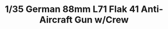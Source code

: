 ---
layout: product
title: "1/35 German 88mm L71 Flak 41 Anti-Aircraft Gun w/Crew"
price: "TBA" 
desc: "Maketa"
img_path: "/assets/img/BRNC35067.webp"
brand: "Bronco"
available: false
special_offer: false
new: false
soon: false
cat: "010000"
subcat: "015800"
subsubcat: "0N/A"
sifra: "BRNC35067"
popular: false
spec: false
---